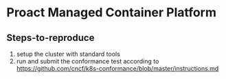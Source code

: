 # Proact Managed Container Platform


## Steps-to-reproduce

1. setup the cluster with standard tools
2. run and submit the conformance test according to https://github.com/cncf/k8s-conformance/blob/master/instructions.md

